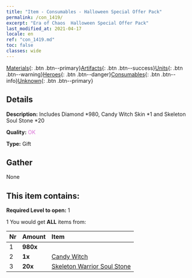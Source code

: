 ```yaml
---
title: "Item - Consumables - Halloween Special Offer Pack"
permalink: /con_1419/
excerpt: "Era of Chaos  Halloween Special Offer Pack"
last_modified_at: 2021-04-17
locale: en
ref: "con_1419.md"
toc: false
classes: wide
---
```

 [Materials](/Items/){: .btn .btn--primary}[Artifacts](/Items/Artifacts/){: .btn .btn--success}[Units](/Items/Units/){: .btn .btn--warning}[Heroes](/Items/Heroes/){: .btn .btn--danger}[Consumables](/Items/Consumables/){: .btn .btn--info}[Unknown](/Items/Unknown/){: .btn .btn--primary}

## Details
 **Description:** Includes Diamond *980, Candy Witch Skin *1 and Skeleton Soul Stone *20

 **Quality:** <span style="color: #DA70D6">OK</span>

 **Type:** Gift

## Gather

  None

## This item contains:

 **Required Level to open:** 1

 1 You would get **ALL** items  from:

  | Nr | Amount |     Item    |
  |:---|:-------|:------------|
  | 1 |  **980x** | <i class="fas fa-gem"/> |  | 
  | 2 |  **1x** | [Candy Witch](/Items/con_1053/) |  | 
  | 3 |  **20x** | [Skeleton Warrior Soul Stone](/Items/unt_297/) |  | 
